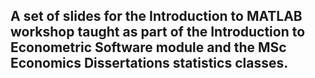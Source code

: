 ## A set of slides for the Introduction to MATLAB workshop taught as part of the Introduction to Econometric Software module and the MSc Economics Dissertations statistics classes.
